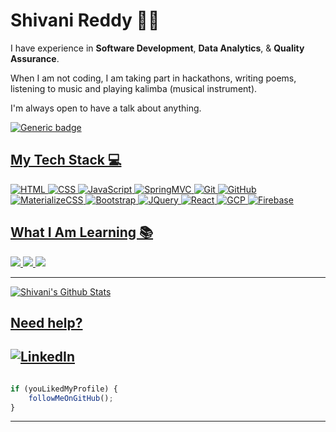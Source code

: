 # Shivani Reddy 👩‍💻

I have experience in **Software Development**, **Data Analytics**, & **Quality Assurance**. 

When I am not coding, I am taking part in hackathons, writing poems, listening to music and playing kalimba (musical instrument).

I'm always open to have a talk about anything.

<p align="center">
<a href="https://shivanireddy.github.io"/>
</p>

![Generic badge](https://img.shields.io/badge/Shivani-Reddy-orange) 

## My Tech Stack :computer:
<img src="https://img.shields.io/badge/-HTML-red?style=for-the-badge" alt="HTML"> <img src="https://img.shields.io/badge/-CSS-purple?style=for-the-badge" alt="CSS"> <img src="https://img.shields.io/badge/-JavaScript-yellow?style=for-the-badge" alt="JavaScript"> <img src="https://img.shields.io/badge/-SpringMVC-green?style=for-the-badge" alt="SpringMVC"> <img src="https://img.shields.io/badge/-Git-blue?style=for-the-badge" alt="Git"> <img src="https://img.shields.io/badge/-GitHub-green?style=for-the-badge" alt="GitHub"> <img src="https://img.shields.io/badge/-MaterializeCSS-pink?style=for-the-badge" alt="MaterializeCSS"> <img src="https://img.shields.io/badge/-Bootstrap-red?style=for-the-badge" alt="Bootstrap"> <img src="https://img.shields.io/badge/-JQuery-yellow?style=for-the-badge" alt="JQuery"> <img src="https://img.shields.io/badge/-React-blue?style=for-the-badge" alt="React"> <img src="https://img.shields.io/badge/-GCP-pink?style=for-the-badge" alt="GCP"> <img src="https://img.shields.io/badge/-Firebase-orange?style=for-the-badge" alt="Firebase">

## What I Am Learning :books:
 <img src="https://img.shields.io/badge/-Nodejs-green?style=for-the-badge"> <img src="https://img.shields.io/badge/-Docker-yellow?style=for-the-badge"> <img src="https://img.shields.io/badge/-AWS-blue?style=for-the-badge">


---

![Shivani's Github Stats](https://github-readme-stats.vercel.app/api?username=shivanireddy&show_icons=true_color=fff&icon_color=037AFE&text_color=000000&bg_color=ffffff)

## Need help?

[![LinkedIn](https://img.shields.io/badge/LinkedIn-connect-blue.svg?logo=linkedin&logoColor=white)](https://www.linkedin.com/in/shivanir1197/)
---------

```javascript

if (youLikedMyProfile) {
    followMeOnGitHub();
}

```

-----------
